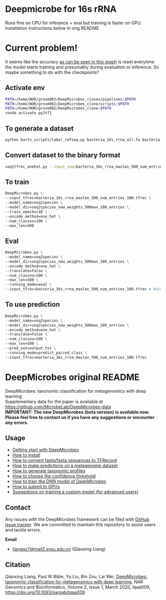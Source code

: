 # Deepmicrobe for 16s rRNA
Runs fine on CPU for inferance + eval but training is faster on GPU. Installation instructions below in orig README.
# Current problem!
It seems like the accuracy [as can be seen in this graph](https://imgur.com/DZK5A4k) is reset everytime the model starts training and presumably during evaluation or inference. So maybe something to do with the checkpoints?
## Activate env
```bash
PATH=/home/WUR/grosm002/DeepMicrobes_clones/pipelines:$PATH
PATH=/home/WUR/grosm002/DeepMicrobes_clone/scripts:$PATH
PATH=/home/WUR/grosm002/DeepMicrobes_clone:$PATH
conda activate py2tf1
```

## To generate a dataset

```bash
python barts_scripts/label_refseq.py bacteria_16s_rrna_all.fa bacteria_16s_rrna_maxlen_500_num_entries_100.fa 500 100 10
```

## Convert dataset to the binary format 
```bash
seq2tfrec_onehot.py --input_seq=bacteria_16s_rrna_maxlen_500_num_entries_100.fa --output_tfrec=bacteria_16s_rrna_maxlen_500_num_entries_100.tfrec --is_train=True
```

## To train
```bash
DeepMicrobes.py \
--input_tfrec=bacteria_16s_rrna_maxlen_500_num_entries_100.tfrec \
--model_name=seq2species \
--model_dir=seq2species_new_weights_500max_100_entries \
--train_epochs=10 \
--encode_method=one_hot \
--num_classes=100 \
--max_len=500
```
## Eval

```bash
DeepMicrobes.py \
--model_name=seq2species \
--model_dir=seq2species_new_weights_500max_100_entries \
--encode_method=one_hot \
--translate=False \
--num_classes=100 \
--max_len=500 \
--running_mode=eval \
--input_tfrec=bacteria_16s_rrna_maxlen_500_num_entries_100.tfrec # Note that this also is the training file
```


## To use prediction
```bash
DeepMicrobes.py \
--model_name=seq2species \
--model_dir=seq2species_new_weights_500max_100_entries \
--encode_method=one_hot \
--translate=False \
--num_classes=100 \
--max_len=500 \
--pred_out=output.txt \
--running_mode=predict_paired_class \
--input_tfrec=bacteria_16s_rrna_maxlen_500_num_entries_100.tfrec
```


# DeepMicrobes original README

DeepMicrobes: taxonomic classification for metagenomics with deep learning <br>
Supplementary data for the paper is available at https://github.com/MicrobeLab/DeepMicrobes-data <br>
<b>IMPORTANT: The new DeepMicrobes (beta version) is available now. Please feel free to contact us if you have any suggestions or encounter any errors.</b>

## Usage

* [Getting start with DeepMicrobes](https://github.com/MicrobeLab/DeepMicrobes/blob/master/document/example.md)
* [How to install](https://github.com/MicrobeLab/DeepMicrobes/blob/master/document/install.md)
* [How to convert fastq/fasta sequences to TFRecord](https://github.com/MicrobeLab/DeepMicrobes/blob/master/document/tfrecord.md)
* [How to make predictions on a metagenome dataset](https://github.com/MicrobeLab/DeepMicrobes/blob/master/document/prediction.md)
* [How to generate taxonomic profiles](https://github.com/MicrobeLab/DeepMicrobes/blob/master/document/profile.md)
* [How to choose the confidence threshold](https://github.com/MicrobeLab/DeepMicrobes/blob/master/document/confidence.md)
* [How to train the DNN model of DeepMicrobes](https://github.com/MicrobeLab/DeepMicrobes/blob/master/document/train.md)
* [How to submit to GPUs](https://github.com/MicrobeLab/DeepMicrobes/blob/master/document/gpu.md)
* [Suggestions on training a custom model (for advanced users)](https://github.com/MicrobeLab/DeepMicrobes/blob/master/document/custom.md)



## Contact

Any issues with the DeepMicrobes framework can be filed with [GitHub issue tracker](https://github.com/MicrobeLab/DeepMicrobes/issues).
We are committed to maintain this repository to assist users and tackle errors. 

<b>Email</b>
* liangqx7@mail2.sysu.edu.cn (Qiaoxing Liang)



## Citation

Qiaoxing Liang, Paul W Bible, Yu Liu, Bin Zou, Lai Wei, [DeepMicrobes: taxonomic classification for metagenomics with deep learning](https://doi.org/10.1093/nargab/lqaa009), NAR Genomics and Bioinformatics, Volume 2, Issue 1, March 2020, lqaa009, https://doi.org/10.1093/nargab/lqaa009
